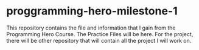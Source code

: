 # proggramming-hero-milestone-1
This repository contains the file and information that I gain from the Programming Hero Course. The Practice Files will be here. For the project, there will be other repository that will contain all the project I will work on.
